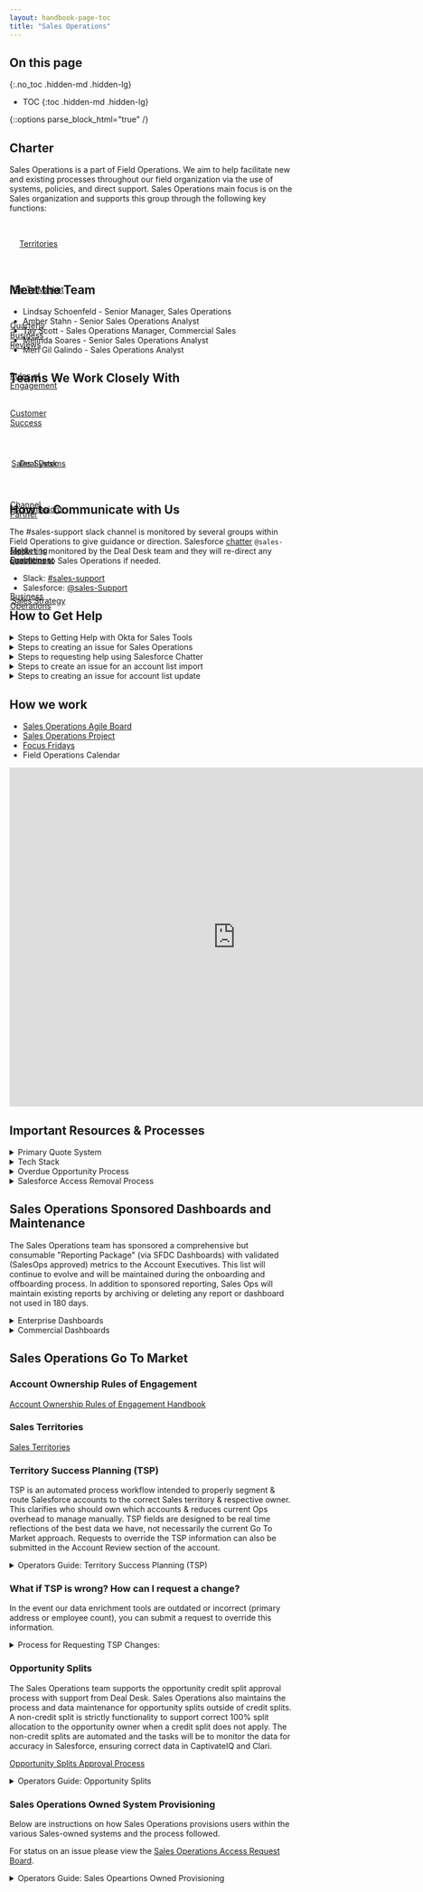 ```yaml
---
layout: handbook-page-toc
title: "Sales Operations"
---
```

<link rel="stylesheet" type="text/css" href="/stylesheets/biztech.css" />

## On this page
{:.no_toc .hidden-md .hidden-lg}

- TOC
{:toc .hidden-md .hidden-lg}

{::options parse_block_html="true" /}

## **Charter**

Sales Operations is a part of Field Operations.
We aim to help facilitate new and existing processes throughout our field organization via the use of systems, policies, and direct support.
Sales Operations main focus is on the Sales organization and supports this group through the following key functions:

<div class="flex-row" markdown="0" style="height:80px">
  <a href="/handbook/sales/territories/" class="btn btn-purple-inv" style="width:20%;height:100%;margin:1px;display:flex;justify-content:center;align-items:center;">Territories</a>
  <a href="/handbook/sales/field-operations/sales-operations/#sales-operations-go-to-market" class="btn btn-purple-inv" style="width:20%;height:100%;margin:1px;display:flex;justify-content:center;align-items:center;">Go To Market</a>
  <a href="/handbook/sales/qbrs/" class="btn btn-purple-inv" style="width:20%;height:100%;margin:1px;display:flex;justify-content:center;align-items:center;">Quarterly Business Reviews</a>
  <a href="/handbook/business-ops/resources/#account-ownership-rules-of-engagement" class="btn btn-purple-inv" style="width:20%;height:100%;margin:1px;display:flex;justify-content:center;align-items:center;">Rules of Engagement</a>
    </div>

## **Meet the Team**

- Lindsay Schoenfeld - Senior Manager, Sales Operations
- Amber Stahn - Senior Sales Operations Analyst
- Tav Scott - Sales Operations Manager, Commercial Sales
- Melinda Soares - Senior Sales Operations Analyst
- Meri Gil Galindo - Sales Operations Analyst

## **Teams We Work Closely With**

<div class="flex-row" markdown="0" style="height:80px">
    <a href="/handbook/customer-success/" class="btn btn-purple-inv" style="width:20%;height:100%;margin:1px;display:flex;justify-content:center;align-items:center;">Customer Success</a>
    <a href="/handbook/sales/field-operations/sales-systems/" class="btn btn-purple-inv" style="width:20%;height:100%;margin:1px;display:flex;justify-content:center;align-items:center;">Sales Systems</a>
    <a href="/handbook/sales/commissions/" class="btn btn-purple-inv" style="width:20%;height:100%;margin:1px;display:flex;justify-content:center;align-items:center;">Commissions</a>
    <a href="/handbook/marketing/marketing-operations/" class="btn btn-purple-inv" style="width:20%;height:100%;margin:1px;display:flex;justify-content:center;align-items:center;">Marketing Operations</a>
    <a href="/handbook/business-ops/" class="btn btn-purple-inv" style="width:20%;height:100%;margin:1px;display:flex;justify-content:center;align-items:center;">Business Operations</a>
</div>

<div class="flex-row" markdown="0" style="height:80px">
    <a href="/handbook/sales/field-operations/sales-operations/deal-desk/" class="btn btn-purple-inv" style="width:20%;height:100%;margin:1px;display:flex;justify-content:center;align-items:center;">Deal Desk</a>
    <a href="/handbook/resellers/" class="btn btn-purple-inv" style="width:20%;height:100%;margin:1px;display:flex;justify-content:center;align-items:center;">Channel Partner</a>
    <a href="/handbook/sales/field-operations/field-enablement/" class="btn btn-purple-inv" style="width:20%;height:100%;margin:1px;display:flex;justify-content:center;align-items:center;">Field Enablement</a>
    <a href="/handbook/sales/field-operations/sales-strategy/" class="btn btn-purple-inv" style="width:20%;height:100%;margin:1px;display:flex;justify-content:center;align-items:center;">Sales Strategy</a>
  </div>

## **How to Communicate with Us**

The #sales-support slack channel is monitored by several groups within Field Operations to give guidance or direction.
Salesforce [chatter](/handbook/sales/field-operations/sales-operations/deal-desk/#salesforce-chatter-communication ) `@sales-support` is monitored by the Deal Desk team and they will re-direct any questions to Sales Operations if needed.

* Slack: [#sales-support](https://gitlab.slack.com/archives/sales-support)
* Salesforce: [@sales-Support](https://gitlab.my.salesforce.com/_ui/core/chatter/groups/GroupProfilePage?g=0F94M000000fy2K)


## **How to Get Help**

<details>
<summary markdown='span'>
  Steps to Getting Help with Okta for Sales Tools
</summary>

1. Visit the [Okta Handbook Page](/handbook/business-ops/okta/) to learn more about Okta.
1. Create a [General Help Desk Request](/handbook/business-ops/team-member-enablement/).  Use the *submit issue* button on the linked page and then select the General Help Desk Request template.
1. Reach out to #it-help in Slack.


</details>

<details>
<summary markdown='span'>
  Steps to creating an issue for Sales Operations
</summary>

1. Create an issue in our [project](https://gitlab.com/gitlab-com/sales-team/field-operations/sales-operations), making sure to provide detailed business requirements.
Please leave assignee blank.
1. There are existing templates to use, most will fall under the General Request template. 
1. New Issues that are in review will be tagged with the `SalesOps::New_Request` label automatically on creation.
1. An issue will be assigned to a Milestone, given an assignee and the `SalesOps::Assigned` if it is ready to be worked on.
1. Any issue that cannot be slotted into the next two milestones will be put in the backlog denoted by `SalesOps::Backlog` until it can be planned.
1. Please review the status of any issue on our agile [board.](https://gitlab.com/gitlab-com/sales-team/field-operations/sales-operations)

</details>

<details>
<summary markdown='span'>
  Steps to requesting help using Salesforce Chatter
</summary>

1. [Contract assistance](/handbook/sales/#reaching-the-sales-team-internally)
1. [Updating or creating Opportunity Splits ](/handbook/sales/#opportunity-splits)
1. [Salesforce Lightning for Gmail](/handbook/sales/#salesforce-lightning-for-gmail)
1. [Support from the Community Advocacy Team](/handbook/marketing/revenue-marketing/sdr/#working-with-the-community-advocacy-team)
1. [DataFox/Zoominfo segmentation conflicts](/handbook/business-ops/resources/#segmentation)
1. [Reassigning to a Territory Rep](/handbook/business-ops/resources/#account-ownership-rules-of-engagement)
1. [Requesting Reassignment](/handbook/business-ops/resources/#account-ownership-rules-of-engagement)
1. [If LEAD or CONTACT is owned by SDR team member](/handbook/business-ops/resources/#record-creation-in-salesforce)
1. [Locked Deal](/handbook/business-ops/resources/#locking-opportunities-as-a-result-of-their-at-risk-potential)
1. [Deal Desk assistance](/handbook/sales/field-operations/sales-operations/deal-desk/#salesforce-chatter-communication)

</details>

<details>
<summary markdown='span'>
  Steps to create an issue for an account list import
</summary>

Here are the guidelines for requesting account list loads from Sales Operations.
Please follow the instructions below.
The SLA for account list loads into Salesforce is 5-7 business days.
  
**For uploading a list of net new accounts**
* We have a template you can use to dedupe a list of accounts you have sourced [here in the google drive](https://docs.google.com/spreadsheets/d/1zm4uA2_d7aj31BY2wTxNw6HoElyWJQkjMYY4e1D3tRM/edit#gid=1823098798).
This template will help you dedupe the account list and also format your list for upload into Salesforce.
Please follow the directions in the README in the template doc and reach out to #sales-support in Slack if you have any questions.

**Preparing the list:**
1. Clean up list to remove any duplicates and columns not needed. 
1. Update field names to Salesforce compatible values. Only include the required fields listed below.
1. Unless you discuss with us prior, nothing else will be loaded and the extra columns will be ignored in the import.
1. Account Source format: List - Name of Source - Date with no spaces or characters.
1. Create an issue in our [project](https://gitlab.com/gitlab-com/sales-team/field-operations/sales-operations) using the Account List Import [template](https://gitlab.com/gitlab-com/sales-team/field-operations/sales-operations/-/issues).
Include a link to the list and description of the list load.
1. One tab per sheet, one list load per sheet / one sheet per issue.
 

**Required Fields:**

| **Label** | **Field Name** | **Data Type** |
| ------ | ------ | ------ |
| Account Source | AccountSource | Picklist |
| Employees | NumberOfEmployees | Number(8,0) |
| Account Name | Name | Name |
| Type | Type | Picklist |
| Account Record Type | RecordType | Picklist |
| Website | Website | URL(255) |
| Billing Street | Billing Street| Address |
| Billing City | Billing City | Address |
| Billing State/Province | Billing State/Province | Address|
| Billing Zip/Postal Code | Billing Zip/Postal Code | Address |
| Billing Country | Billing Country | Address |

<details>
<summary markdown='span'>
  Operators Guide: Instructions for Sales Operations team on completing Account List Imports
</summary>

**Prepping the List**

1. Check the data in the provided list: 
    * Only one tab per list
    * Make sure the google sheet template was used to ensure the list has been de duped
    * Double check that everything is in the correct format. [**Reference for correct Billing Address Formatting.**](https://docs.google.com/spreadsheets/d/1_FOkc7CHBDaEzPmpoXtkiQE-u-QB_uuJIcAA4mU1gd0/edit?usp=sharing) and ensure that there are no extra columns, only required fields in the template.
    * If there is an exception and there are additional columns not in the template check the account fields and check to see if they are in the correct format, check for field dependencies, etc. 

1. Add Account Owner ID
    * Add a column to the spreadsheet and Label it Account Owner ID
    * Go into Salesforce Setup>Manage Users>Users and find your User ID (15 or 18) number and copy
    * Paste your User ID into the Account Owner ID column in the spreadsheet 
1. Add Record Type ID:
    * Insert a column to the left of the RecordType column and label RecordType ID
    * Go into Salesforce Setup>Customize>Accounts>Record Types (Pull the number out of the URL (number after id= and before the &))
    * Paste into the RecordType ID column>copy down
1. Format the Account Source Column
    * Naming convention: List-Vendor-Identifier-Date (example:List-Zoominfo-FranceAC-20200407
    * Copy and paste values down the column with the correct format
1. Create the Account Source Name in Salesforce
    * Go into Salesforce>Setup>Customize>Account>Fields>Account Source
    * Select New and type the Account Source Name you created in step 4
    * Select the record types that it pertains to (standard and channel)>save
    * Select Reorder>check “Display values alphabetically, not in the order entered
1. Save the prepped list for the data load:
    * Save the Excel file in CSV format on your computer
    * Go into the Salesforce reports tab>Account List Import Folder
    * Clone an existing list report. Add a filter Account Source equals and select the name of the list you created from the picklist
    * Select SAVE AS and type the name of the list you created in step 4
    * Save and Run and leave open as this can be refreshed during the data load 
    
**Data Load Instructions**

Important note before using data loader: Turn ZoomInfo Instant Enrich off while using the Data Loader. (Toggle off for Accounts,
Contacts, and Leads, Verify and Save)

1. Open the data loader. Select Insert. Login in production
1. Go to Settings. Change the batch size to 20. Click OK
1. Select Account Object. Browse for the file. Select list CSV file. Click Next
1. Create or Edit Map Fields. Auto-Match Fields to Columns (Usually works for most columns
    * Make sure that website is mapped
    * Map Number of employees to the NumberofEmployees: Manual-Admin field
    * Drop and drag any missing fields
    * Leave RecordType blank (nothing matches)
    * Click OK. Click Next. Select where the error log will save to. Make sure to save to a location otherwise it will save to a mysterious location on your machine
</details>
</details>

<details>
<summary markdown='span'>
  Steps to creating an issue for account list update
</summary>

**Preparing the list:**
1. Create an Account report in SFDC. 
1. Include the Account ID as a field on your report. This is required to do a mass update. 
1. Include the fields on your report that you want updated. 
1. Save your report in a public folder so it can be accessed later if needed.
1. Export your report, making sure you have included the Account ID.
1. Update the export.  Please keep the original values in the export and create a new column with the new values. Ex: If you want to update website, you will have 2 website columns.  Website and then Website New.  Website New will be the column you create and where the new value is captured.
1. Create an issue in our [project](https://gitlab.com/gitlab-com/sales-team/field-operations/sales-operations) using the Account List Import [template](https://gitlab.com/gitlab-com/sales-team/field-operations/sales-operations/-/issues). Include a link to the list and description of the list load.
1. One Tab per sheet, one list update per sheet / one sheet per issue.
1. If you need help pulling the report or walking though these steps, please slack us with a link to the issue you created in the `#sales-support` Slack channel.

</details>


## **How we work**

- [Sales Operations Agile Board](https://gitlab.com/gitlab-com/sales-team/field-operations/sales-operations/-/boards/1655825?label_name[]=SalesOPS)
- [Sales Operations Project](https://gitlab.com/gitlab-com/sales-team/field-operations/sales-operations)
- [Focus Fridays](/handbook/sales/#focus-fridays)
- Field Operations Calendar

<iframe src="https://calendar.google.com/calendar/embed?src=gitlab.com_hhs5o85g05lho9agbkfhv8lc40%40group.calendar.google.com&ctz=America%2FLos_Angeles" style="border: 0" width="800" height="600" frameborder="0" scrolling="no"></iframe>

## **Important Resources & Processes**

<details>
<summary markdown='span'>
  Primary Quote System
</summary>

The Primary Quote system is a 1:1 relationship in SFDC that connects the total transaction amount on a quote with the amount on its related opportunity.
This is to ensure we are forecasting the same amount that we will book and enables further automation as the quote is sent to Zuora billing.
To support sales situations that require multiple quotes (for instance: a small deal option and a big deal option), sales reps can identify which one of their quote is "Primary".

[Primary Quote technical documentation here:](/handbook/sales/field-operations/sales-systems/gtm-technical-documentation/#primary-quote-system) 

</details> 

<details>
<summary markdown='span'>
  Tech Stack
</summary>

The full company tech stack list with definitions can be found on the [Business Operations - Tech Stack Details page
](/handbook/business-ops/tech-stack/). Here are the tools that the Sales Operations team works with on a daily basis.
1. [Clari](/handbook/business-ops/tech-stack/#clari)
1. [Datafox](/handbook/business-ops/tech-stack/#datafox)
1. [ZoomInfo](/handbook/marketing/marketing-operations/zoominfo/)
1. [Gainsight](/handbook/business-ops/tech-stack/#gainsight)
1. [Leandata](/handbook/business-ops/tech-stack/#leandata)
1. [Salesforce](/handbook/business-ops/tech-stack/#salesforce)
1. [Chorus](/handbook/business-ops/tech-stack/#chorus)

</details> 

<details>
<summary markdown='span'>
  Overdue Opportunity Process
</summary>

1. An overdue opportunity report goes out every Tuesday to managers.
1. An email alert goes out directly to the opportunity owner when the oppty is past due upon edit of the opportunity. Ex: an action needs to happen to trigger the email. 
1. Sales Operations will give until the 15th of the month and then forklift any opportunity with a close date in the past month to a future close date.
1. Managers have "over due" reports on their dashboards for review as needed.

</details> 

<details>
<summary markdown='span'>
  Salesforce Access Removal Process
</summary>

1. To ensure the appropriate users have access and that we're being fiscally responsible in terms of overall usage, users with no usage in 90 days will be deactivated. 
1. Usage will be reviewed once at the beginning of the second month of the quarter so as not to disrupt any quarter end/quarter start cadences. The dates are scheduled on the Field Ops calander.
1. An [Access Change Request](/handbook/business-ops/team-member-enablement/onboarding-access-requests/access-requests/#access-change-request) will be created and an email will be sent to users as extra notification.
1. If access is needed in the future, please submit a new [Access Request](/handbook/business-ops/team-member-enablement/onboarding-access-requests/access-requests/#single-person-access-request) and we can confirm if SFDC is the correct place to gather this information or if other tools can provide it.

<details>
<summary markdown='span'> Instructions for Sales Operations team on completing SFDC Access Removal Process
</summary>

**Identifying the Users**

1. Check the Data in the [Provided Report](https://gitlab.my.salesforce.com/00O4M000004aGGo): 
    * Make sure the last login date is set to LESS than or equal to 90 Days ago. 
    * Verify that no integration users or users that might be tied to an external system are not included in the access removal.  If there are questions, error on the cautious side and work with Sales Systems. 
1. Create an [Access Change Request](handbook/business-ops/employee-enablement/it-ops-team/access-requests/#access-change-request)
    * List the users that will be removed so that we have record of reason and users if needed in the future. 
1. Email Notification:
    * Work with Sales Operations Manager to send the email notification.  This is an extra step for extra visibility to users and might not always be needed depending on volume and other communication that has occured. 
    * Example Email:
    
        Hope that you are having a good week.  We in SalesOps are doing a cleanup of our tech stack tools to ensure the appropriate users have access and that we're being fiscally responsible in terms of overall usage.  During this process, we've discovered that nearly **XXX** Salesforce.com users haven't logged in for 3 months or more.  If you're receiving this message, your user account falls into this bucket. 
        As such, I'm writing to let you know that we'll be deactivating your SFDC license on XXX in an effort to ensure that we have enough licenses to provision to our new and existing Sales people; who leverage the tool daily. 
        So what does this mean for you?  
        Effective XXX you will no longer have access to SFDC
        If there's critical SFDC data that you need for your role, please submit a new Access Request and we can confirm if SFDC is the correct place to gather this information or if other tools can provide it
        Please let me know if you have any questions.

1. Deactivating Users in Salesforce
    * From Salesforce, access the setup menu and then manager users.  
    * Locate the user and uncheck the Active box, or click the Freeze button.  Freeze should only be used if the user can not be fully deactivated due to impact to other system or process. 
    * If a user is frozen set a reminder in an issue to go back and deactivate user once related systems / process have been udpated. 

</details>
</details>


## **Sales Operations Sponsored Dashboards and Maintenance**

The Sales Operations team has sponsored a comprehensive but consumable "Reporting Package" (via SFDC Dashboards) with validated (SalesOps approved) metrics to the Account Executives.
This list will continue to evolve and will be maintained during the onboarding and offboarding process.
In addition to sponsored reporting, Sales Ops will maintain existing reports by archiving or deleting any report or dashboard not used in 180 days.

<details>
<summary markdown='span'>Enterprise Dashboards </summary>

**Enterprise: West**
1. [WEST ENT Pipeline Dashboard](https://gitlab.my.salesforce.com/01Z4M000000oXBZ)
2. [FY21 CQ WEST ENT Sales Dashboard](https://gitlab.my.salesforce.com/01Z4M000000oXBo)
3. [WEST ENT Pipeline Health Check](https://gitlab.my.salesforce.com/01Z4M000000oXVy)

**Enterprise: East**
4. [EAST ENT Pipeline Dashboard](https://gitlab.my.salesforce.com/01Z4M000000oXBU)
5. [FY21 CQ EAST ENT Sales Dashboard](https://gitlab.my.salesforce.com/01Z4M000000oXBj)
6. [EAST ENT Pipeline Health Check](https://gitlab.my.salesforce.com/01Z4M000000oXVo)

**Enterprise: PubSec**
7. [PubSec Pipeline Dashboard](https://gitlab.my.salesforce.com/01Z4M000000oXC3)
8. [FY21 CQ PubSec Sales Dashboard](https://gitlab.my.salesforce.com/01Z4M000000oXCD)
9. [PubSec Pipeline Health Check](https://gitlab.my.salesforce.com/01Z4M000000oXW8)

**Enterprise: EMEA**
10. [EMEA Enterprise Pipeline Dashboard](https://gitlab.my.salesforce.com/01Z4M000000oX78)
11. [FY21 CQ EMEA ENT Sales Dashboard](https://gitlab.my.salesforce.com/01Z4M000000slbx)
12. [EMEA ENT Pipeline Health Check](https://gitlab.my.salesforce.com/01Z4M000000oXVe)

**Enterprise: APAC**
13. [APAC ENT Pipeline Dashboard](https://gitlab.my.salesforce.com/01Z4M000000oXAR)
14. [FY21 CQ APAC ENT Sales Dashboard](https://gitlab.my.salesforce.com/01Z4M000000oXA2)
15. [APAC ENT Pipeline Health Check](https://gitlab.my.salesforce.com/01Z4M000000oXW3)

The Pipeline Health Check Dashboards will be sent to each regional team for their review every Monday. 

</details> 

<details>
<summary markdown='span'>Commercial Dashboards </summary>

**SMB AMER**
1. [SMB AMER Team Dashboard](https://gitlab.my.salesforce.com/01Z4M000000oXOY)

**SMB EMEA & APAC**
2. [SMB EMEA & APAC Team Dashboard](https://gitlab.my.salesforce.com/01Z4M000000oXRh)

**Mid Market East**
3. [Mid Market-East Team Dashboard](https://gitlab.my.salesforce.com/01Z4M000000oXOE)

**Mid Market West**
4. [Mid Market-West Team Dashboard](https://gitlab.my.salesforce.com/01Z4M000000oXRr)

**Mid Market EMEA**
5. [Mid Market EMEA Team Dashboard](https://gitlab.my.salesforce.com/01Z4M000000oXRw)

</details> 

## **Sales Operations Go To Market**

### **Account Ownership Rules of Engagement**

[Account Ownership Rules of Engagement Handbook](/handbook/business-ops/resources/#account-ownership-rules-of-engagement)

### **Sales Territories**

[Sales Territories](/handbook/sales/territories/)

### **Territory Success Planning (TSP)**

TSP is an automated process workflow intended to properly segment & route Salesforce accounts to the correct Sales territory & respective owner.
This clarifies who should own which accounts & reduces current Ops overhead to manage manually.
TSP fields are designed to be real time reflections of the best data we have, not necessarily the current Go To Market approach.
Requests to override the TSP information can also be submitted in the Account Review section of the account.

<details>
<summary markdown='span'>Operators Guide: Territory Success Planning (TSP) </summary>

**Primary TSP Workflow Components**
 1. **Account Routing** (*Next Owner recommendation process*):
     * Sales Segment (i.e. max employee count of the account hierarchy)
     * Primary Account HQ Address (of top Parent Account in the hierarchy)
         * Inputs for both are formulated via our standardized account enrichment tools (in order):
         * Manual Override > DataFox > DiscoverOrg > Ship-To > Bill-To
    * LeadData then compares these TSP Input Values against our [SSoT Territory Mapping File](https://docs.google.com/spreadsheets/d/1iTDCaHN-i_xrfiv_Tkg27lYbZ3LHsERySkvv4cPsSNo/edit#gid=720021722) & automatically outputs an Approved Next Owner and Territory.
2. **Account Assignment** (*Account Transfer Process*):
     * (Re)Assignment of an account to the correct owner
     * Updating of Account Territory, Sales Segment, Employees fields

**Firmographic TSP Fields**
   * `[TSP] Sales Segment`: Segment of the account based on the MAX employee count in that account's hierarchy (regardless if MAX is parent or child).
   *  `[TSP] Account Employees`: Number of employees **for this specific account** 
   *  `[TSP] MAX Family Employees`:  MAX employee count (number) in hierarchy
   *  `[TSP] Address (Street, City, State, Post Code, Country)`: Location of Ultimate Parent Account based on the TSP data hierarchy
   *  `[TSP] Geo Story`: Source of address data from TSP Data Hierarchy

**Ownership TSP Fields**
   * `[TSP] Next Approved Owner`: Owner of territory as determined by [SSoT Territory Mapping File](https://docs.google.com/spreadsheets/d/1iTDCaHN-i_xrfiv_Tkg27lYbZ3LHsERySkvv4cPsSNo/edit#gid=720021722)
   * `[TSP] Transfer Date`: Date when account ownership will change to `TSP Next Approved Owner`

**Territory TSP Fields**
   * `[TSP] Territory`: Territory account falls under, as per the [SSoT Territory Mapping File](https://docs.google.com/spreadsheets/d/1iTDCaHN-i_xrfiv_Tkg27lYbZ3LHsERySkvv4cPsSNo/edit#gid=720021722)
   * `[TSP] Region`: Sales territory region the account falls under
   * `[TSP] Subregion`: Sales territory sub-region the account falls under
   * `[TSP] Area`: Sales territory area the account falls under
  
</details> 

### **What if TSP is wrong? How can I request a change?**

In the event our data enrichment tools are outdated or incorrect (primary address or employee count), you can submit a request to override this information.

<details>
<summary markdown='span'>Process for Requesting TSP Changes:</summary>

1. **Request Process:**
    *  Enter desired TSP information into the following fields (this can be either Account, Employee Count, or both).
    *  Be sure to include source of correct data (ROE must still be followed)   
          *  `[User Input] Employee Count`
          *  `[User Input] Employee Source`
          *  `[User Input] Address Street`
          *  `[User Input] Address City`
          *  `[User Input] Address State`
          *  `[User Input] Address Post Code`
          *  `[User Input] Address Country`
          *  `[User Input] Address Source`

1.  **Operations Review Process:**
Ops will review these requests on a periodic basis, and provide a response in the `[TSP] Override Status` field:
    *  **Approved** - Account changes accepted, & `[TSP] Effective Date` populated by Ops.
    *  **Rejected** - Reason added to `[TSP] Decision Rationale` field.
    *  **Needs Approval/More Info** - Info needed added to `[TSP] Decision Rationale` field.<p/>
1.  **Execution:**
    *  Turnaround time for Approved TSP changes to re-populate typically takes 24-48 hours.
    *  Accounts with a `[TSP] Effective Date` populated will be re-routed each night to the `[TSP] Next Approved Owner`. 
    *  `Account Territory`, `Sales Segment` & `Employees` fields will also be updated upon TSP transfer, to continually align accounts.

</details> 

### **Opportunity Splits**

The Sales Operations team supports the opportunity credit split approval process with support from Deal Desk.  Sales Operations also maintains the process and data maintenance for opportunity splits outside of credit splits. A non-credit split is strictly functionality to support correct 100% split allocation to the opportunity owner when a credit split does not apply.  The non-credit splits are automated and the tasks will be to monitor the data for accuracy in Salesforce, ensuring correct data in CaptivateIQ and Clari. 

[Opportunity Splits Approval Process](https://about.gitlab.com/handbook/sales/#opportunity-splits)

<details>
<summary markdown='span'>Operators Guide: Opportunity Splits </summary>

**Opportunity Split Rules**
1. Deal Desk, Sales Comp and Sales Ops are the only users with permissions to add, edit, update and delete splits.
2. 100% Split always goes to the opportunity owner
     * This does not apply for a credit split. Ex: 50/50 or any other percentage split.
     * If the opportunity is incorrectly assigned, the split should still match the owner until correct opportunity assignment is made.
     * This is automated and should be monitored on this [Exception Dashboard](https://gitlab.my.salesforce.com/01Z4M000000oXQt) weekly.
3. There will never be a split that totals above 100%. 
4. SFDC reports and Dashboards will only reflect opportunity splits if the report type includeds opportunity splits. 

**Opportunity Splits in Clari**
   * Clari will pull the split data out of SFDC. 
   
  
**Updating | Adding | Deleting a Split In Salesforce**
1.  Navigate to the opportunity in SFDC.
2.  Locate the opportunity splits relationship by using the hover links at the to or scrolling down the page.
3.  Choose the button to add or edit a split.
4.  Once on the split page, assign either the approved credit split, or edit the existing split percentage.
  
</details> 


### **Sales Operations Owned System Provisioning**

Below are instructions on how Sales Operations provisions users within the various Sales-owned systems and the process followed. 

For status on an issue please view the [Sales Operations Access Request Board](https://gitlab.com/gitlab-com/team-member-epics/access-requests/-/boards/1959331).

<details>
<summary markdown='span'>Operators Guide: Sales Opeartions Owned Provisioning </summary>

### Sales Operations Access Request Labeling System
1. SalesOpsAR::Action Needed - Sales Ops action item is immediate or within current FQ.
1. SalesOpsAR::In Progress - Sales Ops action item is presently being worked on.
1. SalesOpsAR::On Hold - SalesOps AR that is blocked or not presently w/in scope of work.
   1. SalesOPS: Waiting on SFDC License - a reason an AR might be on hold.
1. SalesOpsAR::Completed - Sales Ops has completed their task on this issue although the issue may not be closed.

### Sales Operations Provisioning Workflow
### Baseline Templates | New Hires
1. The onboarding issue will auto create the AR on day 2
2. The templates will automatically:
   - Add the SalesOpsAR::Action Needed label
   - Leave the assignee blank
   - CC Amber and Meri as the Provisioning DRIs
3.  The DRIs will receive an email when a new AR is created
4.  All will be able to monitor the [Sales Ops Access Request Board](https://gitlab.com/gitlab-com/team-member-epics/access-requests/-/boards/1959331)proactively.
5.  When the AR is picked up by the Sales Operations team member, the team member will:
-assign the issue to themself
-add the label SaelsOpsAR::In Progress
6.  The Assignee should be responsible for working the AR to completion by completing all Sales Operations task items and working the label system accordingly. 
7.  If Assignee is out of office, the rest of the team is responsible for moving the AR forward in a timely fashion and can see ARs in flight by looking at the [Sales Ops Access Request Board](https://gitlab.com/gitlab-com/team-member-epics/access-requests/-/boards/1959331)proactively.

### Single Person or Bulk Access Request
1. The user will manually create a [single person or bulk AR](https://about.gitlab.com/handbook/business-ops/team-member-enablement/onboarding-access-requests/access-requests/#singlebulk-access-requests-instructions)
2. In the instructions, they are directed to the Tech Stack doc with the following tasks:
   - Add the SalesOpsAR::Action Needed label
   - Leave the assignee blank
   - CC Amber and Meri as the Provisioning DRIs
3.  The DRIs will receive an email when a new AR is created
4.  All will be able to monitor the [Sales Ops Access Request Board](https://gitlab.com/gitlab-com/team-member-epics/access-requests/-/boards/1959331)proactively.
5.  When the AR is picked up by the Sales Operations team member, the team member will:
-assign the issue to themself
-add the label SaelsOpsAR::In Progress
6.  The Assignee should be responsible for working the AR to completion by completing all Sales Operations task items and working the label system accordingly. 
7.  If Assignee is out of office, the rest of the team is responsible for moving the AR forward in a timely fashion and can see ARs in flight by looking at the [Sales Ops Access Request Board](https://gitlab.com/gitlab-com/team-member-epics/access-requests/-/boards/1959331)proactively.

### Chorus
1. From the [Settings Page](https://chorus.ai/settings/personal-settings) in Chorus, click in **User Management** and then on the **Invite New User** button.    
1. To invite users to Chorus, enter their emails in the designated field separated by commas and click the **Add To List** button. 
1. Updated the Role, Team and License Type.  These will be based off of the users job role/region and should be listed and or approved in the Access Request. If questionable, look at other provisioned users of the same title/role.
1. Click the **Send Invites** button to invite the user to Chorus.

Note: The most accurate access level will be on the Tech Stack or the AR, genenerally AMER and all of Commercial will get recorder, all else listener. 

### DataFox
1. From the [Settings Page] (https://app.datafox.com/settings/general-information) in DataFox located in the top right under your name, click on **Team Management** located on the left. 
1. From **Team Management**, click the **Invite Your Team** button, enter the email addresses of the users to be provisioined, click **Send Invitations**.
1. Most users will have a **Status of Member**, unless otherwise stated in the Access Request.
1. Most users will also have the permission to **Bulk Sync Accounts** unless otherwise noted in the Access Request

### Clari

### SalesForce

</details>
